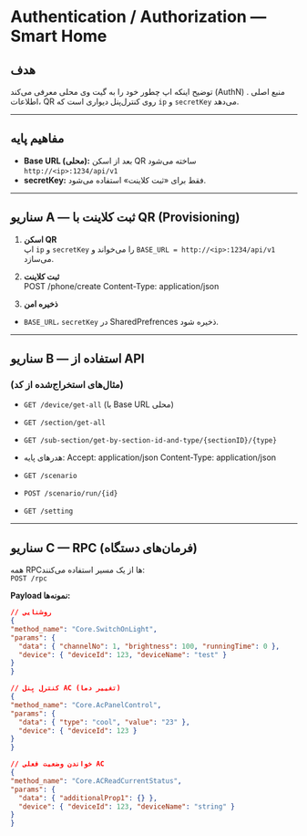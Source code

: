 # Authentication / Authorization — Smart Home

## هدف
توضیح اینکه اپ چطور خود را به گیت‌ وی محلی معرفی می‌کند (AuthN) . منبع اصلی اطلاعات، QR روی کنترل‌پنل دیواری است که `ip` و `secretKey` می‌دهد.

---

## مفاهیم پایه
- **Base URL (محلی):** بعد از اسکن QR ساخته می‌شود  
  `http://<ip>:1234/api/v1`
- **secretKey:** فقط برای «ثبت کلاینت» استفاده می‌شود.
---

## سناریو A — ثبت کلاینت با QR (Provisioning)

1) **اسکن QR**  
   اپ `ip` و `secretKey` را می‌خواند و `BASE_URL = http://<ip>:1234/api/v1` می‌سازد.

2) **ثبت کلاینت**  
POST /phone/create
Content-Type: application/json

1) **ذخیره امن**  
- `BASE_URL`، `secretKey` در SharedPrefrences ذخیره شود.

---

## سناریو B — استفاده از API

###  (مثال‌های استخراج‌شده از کد)
- `GET /device/get-all` (با Base URL محلی)
- `GET /section/get-all`
- `GET /sub-section/get-by-section-id-and-type/{sectionID}/{type}`
- هدرهای پایه:
Accept: application/json
Content-Type: application/json

- `GET /scenario`
- `POST /scenario/run/{id}`
- `GET /setting`

---

## سناریو C — RPC (فرمان‌های دستگاه)

همه RPCها از یک مسیر استفاده می‌کنند:  
`POST /rpc`

**Payload نمونه‌ها:**
```json
// روشنایی
{
"method_name": "Core.SwitchOnLight",
"params": {
  "data": { "channelNo": 1, "brightness": 100, "runningTime": 0 },
  "device": { "deviceId": 123, "deviceName": "test" }
}
}

// کنترل پنل AC (تغییر دما)
{
"method_name": "Core.AcPanelControl",
"params": {
  "data": { "type": "cool", "value": "23" },
  "device": { "deviceId": 123 }
}
}

// خواندن وضعیت فعلی AC
{
"method_name": "Core.ACReadCurrentStatus",
"params": {
  "data": { "additionalProp1": {} },
  "device": { "deviceId": 123, "deviceName": "string" }
}
}


